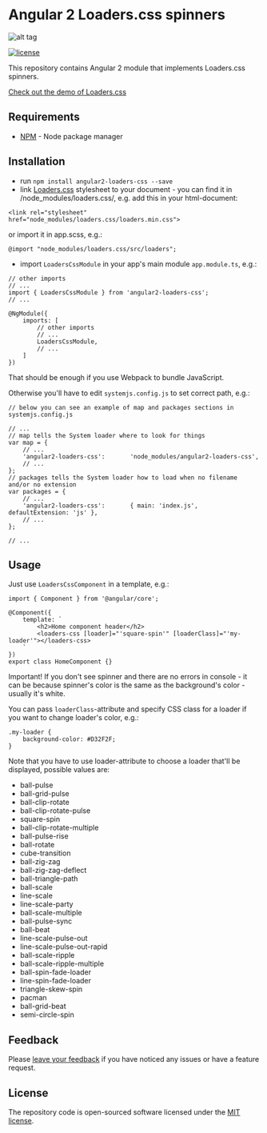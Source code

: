 # Angular 2 Loaders.css spinners

![alt tag](http://i.imgur.com/6TCsrFV.png)

[![license](https://img.shields.io/github/license/mashape/apistatus.svg?maxAge=2592000)](http://opensource.org/licenses/MIT)

This repository contains Angular 2 module that implements Loaders.css spinners.

<a href="https://connoratherton.com/loaders" target_='blank'>Check out the demo of Loaders.css</a>


## Requirements
- [NPM](https://npmjs.org/) - Node package manager


## Installation

- run `npm install angular2-loaders-css --save`
- link [Loaders.css](https://github.com/ConnorAtherton/loaders.css) stylesheet to your document - you can find it in /node_modules/loaders.css/, e.g. add this in your html-document:

```
<link rel="stylesheet" href="node_modules/loaders.css/loaders.min.css">
```
or import it in app.scss, e.g.:

```
@import "node_modules/loaders.css/src/loaders";
```

- import `LoadersCssModule` in your app's main module `app.module.ts`, e.g.:

```
// other imports
// ...
import { LoadersCssModule } from 'angular2-loaders-css';
// ...

@NgModule({
    imports: [
        // other imports
        // ...
        LoadersCssModule,
        // ...
    ]
})
```

That should be enough if you use Webpack to bundle JavaScript.

Otherwise you'll have to edit `systemjs.config.js` to set correct path, e.g.:

```
// below you can see an example of map and packages sections in systemjs.config.js

// ...
// map tells the System loader where to look for things
var map = {
    // ...
    'angular2-loaders-css':       'node_modules/angular2-loaders-css',
    // ...
};
// packages tells the System loader how to load when no filename and/or no extension
var packages = {
    // ...
    'angular2-loaders-css':       { main: 'index.js', defaultExtension: 'js' },
    // ...
};

// ...
```

## Usage

Just use `LoadersCssComponent` in a template, e.g.:

```
import { Component } from '@angular/core';

@Component({
    template: `
        <h2>Home component header</h2>
        <loaders-css [loader]="'square-spin'" [loaderClass]="'my-loader'"></loaders-css>
    `
})
export class HomeComponent {}
```

Important! If you don't see spinner and there are no errors in console - it can be because spinner's color is the same as the background's color - usually it's white.

You can pass `loaderClass`-attribute and specify CSS class for a loader if you want to change loader's color, e.g.:

```
.my-loader {
    background-color: #D32F2F;
}
```

Note that you have to use loader-attribute to choose a loader that'll be displayed, possible values are:

- ball-pulse
- ball-grid-pulse
- ball-clip-rotate
- ball-clip-rotate-pulse
- square-spin
- ball-clip-rotate-multiple
- ball-pulse-rise
- ball-rotate
- cube-transition
- ball-zig-zag
- ball-zig-zag-deflect
- ball-triangle-path
- ball-scale
- line-scale
- line-scale-party
- ball-scale-multiple
- ball-pulse-sync
- ball-beat
- line-scale-pulse-out
- line-scale-pulse-out-rapid
- ball-scale-ripple
- ball-scale-ripple-multiple
- ball-spin-fade-loader
- line-spin-fade-loader
- triangle-skew-spin
- pacman
- ball-grid-beat
- semi-circle-spin


## Feedback

Please [leave your feedback](https://github.com/moff/angular2-loaders-css/issues) if you have noticed any issues or have a feature request.


## License

The repository code is open-sourced software licensed under the [MIT license](http://opensource.org/licenses/MIT).
